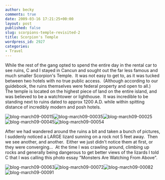 ```yaml
---
author: becky
comments: true
date: 2009-03-16 17:21:25+00:00
layout: post
published: false
slug: scorpions-temple-revisited-2
title: Scorpion's Temple
wordpress_id: 2927
categories:
- Travel
---
```


While the rest of the gang opted to spend the entire day in the rental car to see ruins, C and I stayed in Cancun and sought out the far less famous and much smaller Scorpion's Temple.  It was not easy to get to, as it was tucked between two hotels with no true public access.  (Although according to our guidebook, the ruins themselves were federal property and open to all.)  The temple is located on the highest piece of land on the entire island, and was believed to be a watchtower or lighthouse.  It was incredible to be standing next to ruins dated to approx 1200 A.D. while within spitting distance of incredibly modern and posh hotels.




![blog-march09-00015](http://blog.beckyjenson.com/wp-content/uploads/2009/03/blog-march09-00015.jpg)![blog-march09-00035](http://blog.beckyjenson.com/wp-content/uploads/2009/03/blog-march09-00035.jpg)![blog-march09-00025](http://blog.beckyjenson.com/wp-content/uploads/2009/03/blog-march09-00025.jpg) ![blog-march09-00045](http://blog.beckyjenson.com/wp-content/uploads/2009/03/blog-march09-00045.jpg)![blog-march09-00054](http://blog.beckyjenson.com/wp-content/uploads/2009/03/blog-march09-00054.jpg)




After we had wandered around the ruins a bit and taken a bunch of pictures, I suddenly noticed a LARGE lizard sunning on a rock not 5 feet away.  Then we see another, and another.  Either we just didn't notice them at first, or they were converging...  At the time I was crawling around, climbing up rocks and generally being dangerous to get better views of the lizards I told C that I was calling this photo essay "Monsters Are Watching From Above".




![blog-march09-00063](http://blog.beckyjenson.com/wp-content/uploads/2009/03/blog-march09-00063.jpg)![blog-march09-00072](http://blog.beckyjenson.com/wp-content/uploads/2009/03/blog-march09-00072.jpg)![blog-march09-00082](http://blog.beckyjenson.com/wp-content/uploads/2009/03/blog-march09-00082.jpg) ![blog-march09-00091](http://blog.beckyjenson.com/wp-content/uploads/2009/03/blog-march09-00091.jpg)
